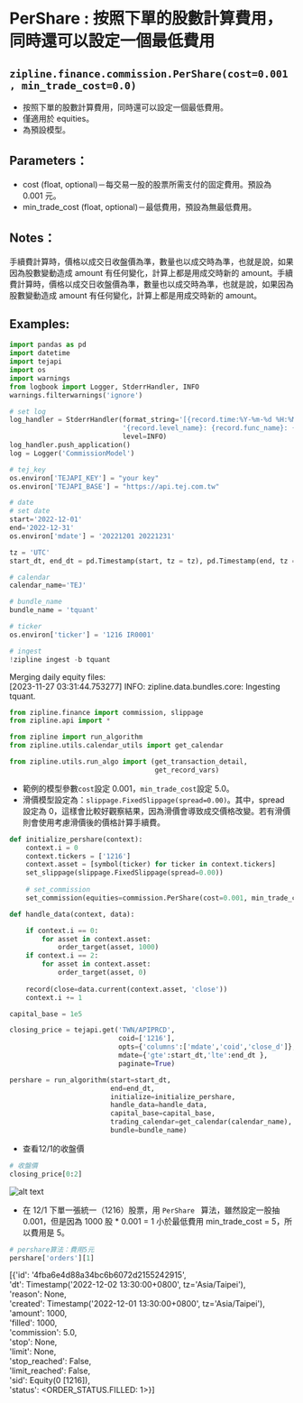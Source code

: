 # PerShare : 按照下單的股數計算費用，同時還可以設定一個最低費用
## `zipline.finance.commission.PerShare(cost=0.001, min_trade_cost=0.0)`
* 按照下單的股數計算費用，同時還可以設定一個最低費用。
* 僅適用於 equities。
* 為預設模型。

## Parameters：
* cost (float, optional)－每交易一股的股票所需支付的固定費用。預設為 0.001 元。
* min_trade_cost (float, optional)－最低費用，預設為無最低費用。
## Notes：
手續費計算時，價格以成交日收盤價為準，數量也以成交時為準，也就是說，如果因為股數變動造成 amount 有任何變化，計算上都是用成交時新的 amount。手續費計算時，價格以成交日收盤價為準，數量也以成交時為準，也就是說，如果因為股數變動造成 amount 有任何變化，計算上都是用成交時新的 amount。
## Examples: 
```python
import pandas as pd
import datetime
import tejapi
import os
import warnings
from logbook import Logger, StderrHandler, INFO
warnings.filterwarnings('ignore')

# set log
log_handler = StderrHandler(format_string='[{record.time:%Y-%m-%d %H:%M:%S.%f}]: ' +
                            '{record.level_name}: {record.func_name}: {record.message}',
                            level=INFO)
log_handler.push_application()
log = Logger('CommissionModel')

# tej_key
os.environ['TEJAPI_KEY'] = "your key" 
os.environ['TEJAPI_BASE'] = "https://api.tej.com.tw"

# date
# set date
start='2022-12-01'
end='2022-12-31'
os.environ['mdate'] = '20221201 20221231'

tz = 'UTC'
start_dt, end_dt = pd.Timestamp(start, tz = tz), pd.Timestamp(end, tz = tz)

# calendar
calendar_name='TEJ'

# bundle_name
bundle_name = 'tquant'

# ticker
os.environ['ticker'] = '1216 IR0001'

# ingest
!zipline ingest -b tquant
```
Merging daily equity files:  
[2023-11-27 03:31:44.753277] INFO: zipline.data.bundles.core: Ingesting tquant.
```python
from zipline.finance import commission, slippage
from zipline.api import *

from zipline import run_algorithm
from zipline.utils.calendar_utils import get_calendar

from zipline.utils.run_algo import (get_transaction_detail,
                                    get_record_vars)
```

* 範例的模型參數`cost`設定 0.001，`min_trade_cost`設定 5.0。
* 滑價模型設定為：`slippage.FixedSlippage(spread=0.00)`。其中，spread 設定為 0，這樣會比較好觀察結果，因為滑價會導致成交價格改變。若有滑價則會使用考慮滑價後的價格計算手續費。
```python
def initialize_pershare(context):
    context.i = 0
    context.tickers = ['1216']
    context.asset = [symbol(ticker) for ticker in context.tickers]      
    set_slippage(slippage.FixedSlippage(spread=0.00))
    
    # set_commission
    set_commission(equities=commission.PerShare(cost=0.001, min_trade_cost=5.0))

def handle_data(context, data):

    if context.i == 0:
        for asset in context.asset:
            order_target(asset, 1000)
    if context.i == 2:
        for asset in context.asset:
            order_target(asset, 0)
            
    record(close=data.current(context.asset, 'close'))
    context.i += 1

capital_base = 1e5
```
```python
closing_price = tejapi.get('TWN/APIPRCD',
                           coid=['1216'],
                           opts={'columns':['mdate','coid','close_d']},
                           mdate={'gte':start_dt,'lte':end_dt },
                           paginate=True)

pershare = run_algorithm(start=start_dt,
                         end=end_dt,
                         initialize=initialize_pershare,
                         handle_data=handle_data,
                         capital_base=capital_base,
                         trading_calendar=get_calendar(calendar_name),
                         bundle=bundle_name)
```
* 查看12/1的收盤價
```python
# 收盤價
closing_price[0:2]
```
![alt text](image-1.png)

* 在 12/1 下單一張統一（1216）股票，用 `PerShare ` 算法，雖然設定一股抽 0.001，但是因為 1000 股 * 0.001 = 1 小於最低費用 min_trade_cost = 5，所以費用是 5。
```python
# pershare算法：費用5元
pershare['orders'][1]
```
[{'id': '4fba6e4d88a34bc6b6072d2155242915',  
  'dt': Timestamp('2022-12-02 13:30:00+0800', tz='Asia/Taipei'),  
  'reason': None,  
  'created': Timestamp('2022-12-01 13:30:00+0800',  tz='Asia/Taipei'),  
  'amount': 1000,  
  'filled': 1000,  
  'commission': 5.0,  
  'stop': None,  
  'limit': None,  
  'stop_reached': False,  
  'limit_reached': False,  
  'sid': Equity(0 [1216]),  
  'status': <ORDER_STATUS.FILLED: 1>}]  